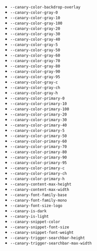 - `--canary-color-backdrop-overlay`
- `--canary-color-gray-0`
- `--canary-color-gray-10`
- `--canary-color-gray-100`
- `--canary-color-gray-20`
- `--canary-color-gray-30`
- `--canary-color-gray-40`
- `--canary-color-gray-5`
- `--canary-color-gray-50`
- `--canary-color-gray-60`
- `--canary-color-gray-70`
- `--canary-color-gray-80`
- `--canary-color-gray-90`
- `--canary-color-gray-95`
- `--canary-color-gray-c`
- `--canary-color-gray-ch`
- `--canary-color-gray-h`
- `--canary-color-primary-0`
- `--canary-color-primary-10`
- `--canary-color-primary-100`
- `--canary-color-primary-20`
- `--canary-color-primary-30`
- `--canary-color-primary-40`
- `--canary-color-primary-5`
- `--canary-color-primary-50`
- `--canary-color-primary-60`
- `--canary-color-primary-70`
- `--canary-color-primary-80`
- `--canary-color-primary-90`
- `--canary-color-primary-95`
- `--canary-color-primary-c`
- `--canary-color-primary-ch`
- `--canary-color-primary-h`
- `--canary-content-max-height`
- `--canary-content-max-width`
- `--canary-font-family-base`
- `--canary-font-family-mono`
- `--canary-font-size-logo`
- `--canary-is-dark`
- `--canary-is-light`
- `--canary-snippet-color`
- `--canary-snippet-font-size`
- `--canary-snippet-font-weight`
- `--canary-trigger-searchbar-height`
- `--canary-trigger-searchbar-max-width`